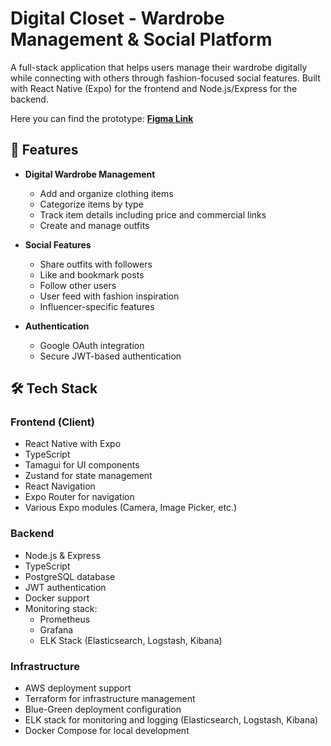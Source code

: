 # Digital Closet - Wardrobe Management & Social Platform

A full-stack application that helps users manage their wardrobe digitally while connecting with others through fashion-focused social features. Built with React Native (Expo) for the frontend and Node.js/Express for the backend.

Here you can find the prototype: [**Figma Link**](https://www.figma.com/proto/2k7FEYjjjokZfHgtmWz0gh/Waredrop?node-id=12-2784&node-type=frame&t=pYorc7q6JiiT3chf-0&scaling=contain&content-scaling=fixed&page-id=9:45)

## 🌟 Features

- **Digital Wardrobe Management**
  - Add and organize clothing items
  - Categorize items by type
  - Track item details including price and commercial links
  - Create and manage outfits

- **Social Features**
  - Share outfits with followers
  - Like and bookmark posts
  - Follow other users
  - User feed with fashion inspiration
  - Influencer-specific features

- **Authentication**
  - Google OAuth integration
  - Secure JWT-based authentication

## 🛠 Tech Stack

### Frontend (Client)
- React Native with Expo
- TypeScript
- Tamagui for UI components
- Zustand for state management
- React Navigation
- Expo Router for navigation
- Various Expo modules (Camera, Image Picker, etc.)

### Backend
- Node.js & Express
- TypeScript
- PostgreSQL database
- JWT authentication
- Docker support
- Monitoring stack:
  - Prometheus
  - Grafana
  - ELK Stack (Elasticsearch, Logstash, Kibana)

### Infrastructure
- AWS deployment support
- Terraform for infrastructure management
- Blue-Green deployment configuration
- ELK stack for monitoring and logging (Elasticsearch, Logstash, Kibana)
- Docker Compose for local development
